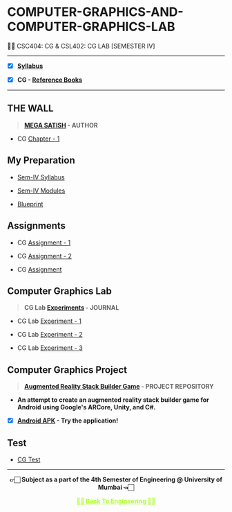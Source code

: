 # COMPUTER-GRAPHICS-AND-COMPUTER-GRAPHICS-LAB
 👍🏻 CSC404: CG & CSL402: CG LAB [SEMESTER IV]
 
 ---
 
 - [X] **[Syllabus](https://github.com/Amey-Thakur/COMPUTER-GRAPHICS-AND-COMPUTER-GRAPHICS-LAB/blob/main/SE-Comps_CBCGS_Syllabus.pdf)**
 
 - [X] **CG - [Reference Books](https://github.com/Amey-Thakur/COMPUTER-GRAPHICS-AND-COMPUTER-GRAPHICS-LAB/tree/main/Reference%20Books)**
 
 ---

## THE WALL

 >**[MEGA SATISH](https://github.com/msatmod) - AUTHOR**
 
 - CG [Chapter - 1](https://github.com/Amey-Thakur/COMPUTER-GRAPHICS-AND-COMPUTER-GRAPHICS-LAB/blob/main/THE%20WALL/CG_Chapter-1.pdf)


## My Preparation
 
 - [Sem-IV Syllabus](https://github.com/Amey-Thakur/COMPUTER-GRAPHICS-AND-COMPUTER-GRAPHICS-LAB/blob/main/My%20Preparation/Syllabus.png)
 
 - [Sem-IV Modules](https://github.com/Amey-Thakur/COMPUTER-GRAPHICS-AND-COMPUTER-GRAPHICS-LAB/blob/main/My%20Preparation/Modules.png)
 
 - [Blueprint](https://github.com/Amey-Thakur/COMPUTER-GRAPHICS-AND-COMPUTER-GRAPHICS-LAB/blob/main/Blueprint%20(CG).png)


## Assignments
 
 - CG [Assignment - 1](https://github.com/Amey-Thakur/COMPUTER-GRAPHICS-AND-COMPUTER-GRAPHICS-LAB/blob/main/Assignments/CG_Assignment-1.pdf)
 
 - CG [Assignment - 2](https://github.com/Amey-Thakur/COMPUTER-GRAPHICS-AND-COMPUTER-GRAPHICS-LAB/blob/main/Assignments/CG_Assignment-2.pdf)
 
 - CG [Assignment](https://github.com/Amey-Thakur/COMPUTER-GRAPHICS-AND-COMPUTER-GRAPHICS-LAB/blob/main/Assignments/CG%20Assignment.pdf)


## Computer Graphics Lab
 
 >**CG Lab [Experiments](https://github.com/Amey-Thakur/COMPUTER-GRAPHICS-AND-COMPUTER-GRAPHICS-LAB/blob/main/CG%20Lab/PRACTICAL%20LAB.pdf) - JOURNAL**

 - CG Lab [Experiment - 1](https://github.com/Amey-Thakur/COMPUTER-GRAPHICS-AND-COMPUTER-GRAPHICS-LAB/tree/main/CG%20Lab/Experiment-1)
 
 - CG Lab [Experiment - 2](https://github.com/Amey-Thakur/COMPUTER-GRAPHICS-AND-COMPUTER-GRAPHICS-LAB/tree/main/CG%20Lab/Experiment-2)
 
 - CG Lab [Experiment - 3](https://github.com/Amey-Thakur/COMPUTER-GRAPHICS-AND-COMPUTER-GRAPHICS-LAB/tree/main/CG%20Lab/Experiment-3)


## Computer Graphics Project
 
 >**[Augmented Reality Stack Builder Game](https://github.com/Amey-Thakur/AR-STACK-GAME) - PROJECT REPOSITORY**
 
 - **An attempt to create an augmented reality stack builder game for Android using Google's ARCore, Unity, and C#.**
   
 - [X] **[Android APK](https://github.com/Amey-Thakur/AR-STACK-GAME/blob/main/AR-Stack-Game.apk?raw=true) - Try the application!** 


## Test
 
 - [CG Test](https://github.com/Amey-Thakur/COMPUTER-GRAPHICS-AND-COMPUTER-GRAPHICS-LAB/blob/main/CG_Test_B-50.pdf)

---

<p align="center"> <b> 👉🏻 Subject as a part of the 4th Semester of Engineering @ University of Mumbai 👈🏻 <b> </p>
 
<p align="center"><a href='https://github.com/Amey-Thakur/ACHIEVEMENTS#engineering', style='color: greenyellow;'> ✌🏻 Back To Engineering ✌🏻</p>
